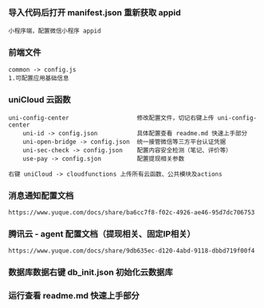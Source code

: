 ### 导入代码后打开 manifest.json 重新获取 appid
	小程序端，配置微信小程序 appid

### 前端文件
	common -> config.js
	1.可配置应用基础信息

### uniCloud 云函数
	uni-config-center					修改配置文件，切记右键上传 uni-config-center
		uni-id -> config.json			具体配置查看 readme.md 快速上手部分
		uni-open-bridge -> config.json	统一接管微信等三方平台认证凭据
		uni-sec-check -> config.json	配置内容安全检测（笔记、评价等）
		use-pay -> config.sjon 			配置提现相关参数
	
	右键 uniCloud -> cloudfunctions 上传所有云函数、公共模块及actions

### 消息通知配置文档
	https://www.yuque.com/docs/share/ba6cc7f8-f02c-4926-ae46-95d7dc706753

### 腾讯云 - agent 配置文档（提现相关、固定IP相关）
	https://www.yuque.com/docs/share/9db635ec-d120-4abd-9118-dbbd719f00f4

### 数据库数据右键 db_init.json 初始化云数据库

### 运行查看 readme.md 快速上手部分